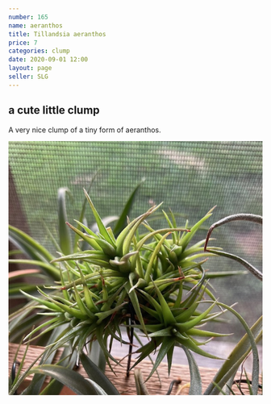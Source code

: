 ```yaml
---
number: 165
name: aeranthos
title: Tillandsia aeranthos
price: 7
categories: clump
date: 2020-09-01 12:00
layout: page
seller: SLG
---
```

## a cute little clump

A very nice clump of a tiny form of aeranthos.

!["Tillandsia aeranthos"](/i/IMG_0888.jpeg "Tillandsia aeranthos")
